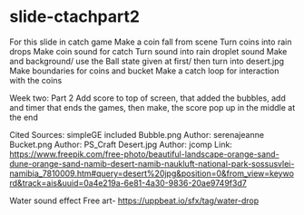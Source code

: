 # slide-ctachpart2

For this slide in catch game 
Make a coin fall from scene 
Turn coins into rain drops
Make coin sound for catch 
Turn sound into rain droplet sound 
Make and background/ use the Ball state given at first/ then turn into desert.jpg 
Make boundaries for coins and bucket
Make a catch loop for interaction with the coins 

Week two: Part 2
Add score to top of screen, that added the bubbles, 
add and timer that ends the games, 
then make, the score pop up in the middle at the end 


Cited Sources:
simpleGE included 
Bubble.png 
Author: serenajeanne
Bucket.png
Author: PS_Craft 
Desert.jpg 
Author: jcomp
Link: https://www.freepik.com/free-photo/beautiful-landscape-orange-sand-dune-orange-sand-namib-desert-namib-naukluft-national-park-sossusvlei-namibia_7810009.htm#query=desert%20jpg&position=0&from_view=keyword&track=ais&uuid=0a4e219a-6e81-4a30-9836-20ae9749f3d7

Water sound effect 
Free art- https://uppbeat.io/sfx/tag/water-drop

